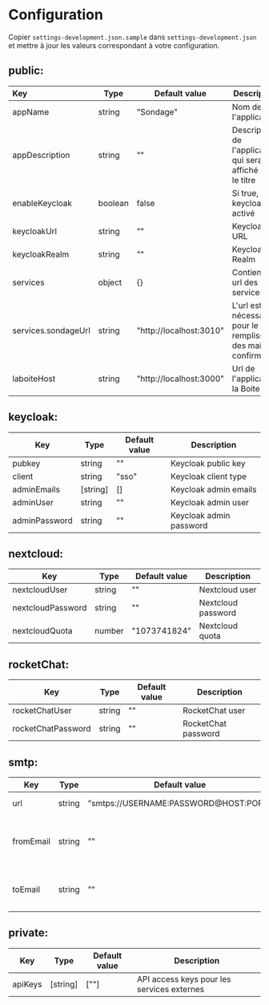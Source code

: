 # Configuration

Copier `settings-development.json.sample` dans `settings-development.json` et mettre à jour les valeurs correspondant à votre configuration.

## public:

| Key                 | Type    | Default value           | Description                                                        |
| :------------------ | ------- | ----------------------- | ------------------------------------------------------------------ |
| appName             | string  | "Sondage"               | Nom de l'application                                               |
| appDescription      | string  | ""                      | Description de l'application qui sera affiché sous le titre        |
| enableKeycloak      | boolean | false                   | Si true, keycloak est activé                                       |
| keycloakUrl         | string  | ""                      | Keycloak URL                                                       |
| keycloakRealm       | string  | ""                      | Keycloak Realm                                                     |
| services            | object  | {}                      | Contient les url des services                                      |
| services.sondageUrl | string  | "http://localhost:3010" | L'url est nécessaire pour le remplissage des mails de confirmation |
| laboiteHost         | string  | "http://localhost:3000" | Url de l'application la Boite                                      |

## keycloak:

| Key           | Type     | Default value | Description             |
| ------------- | -------- | ------------- | ----------------------- |
| pubkey        | string   | ""            | Keycloak public key     |
| client        | string   | "sso"         | Keycloak client type    |
| adminEmails   | [string] | []            | Keycloak admin emails   |
| adminUser     | string   | ""            | Keycloak admin user     |
| adminPassword | string   | ""            | Keycloak admin password |

## nextcloud:

| Key               | Type   | Default value | Description        |
| ----------------- | ------ | ------------- | ------------------ |
| nextcloudUser     | string | ""            | Nextcloud user     |
| nextcloudPassword | string | ""            | Nextcloud password |
| nextcloudQuota    | number | "1073741824"  | Nextcloud quota    |

## rocketChat:

| Key                | Type   | Default value | Description         |
| ------------------ | ------ | ------------- | ------------------- |
| rocketChatUser     | string | ""            | RocketChat user     |
| rocketChatPassword | string | ""            | RocketChat password |

## smtp:

| Key       | Type   | Default value                         | Description                                 |
| --------- | ------ | ------------------------------------- | ------------------------------------------- |
| url       | string | "smtps://USERNAME:PASSWORD@HOST:PORT" | SMTP server URI                             |
| fromEmail | string | ""                                    | Valeur par défaut "from" du mail de contact |
| toEmail   | string | ""                                    | Valeur par défaut "to" du mail de contact   |

## private:

| Key     | Type     | Default value | Description                                |
| ------- | -------- | ------------- | ------------------------------------------ |
| apiKeys | [string] | [""]          | API access keys pour les services externes |
